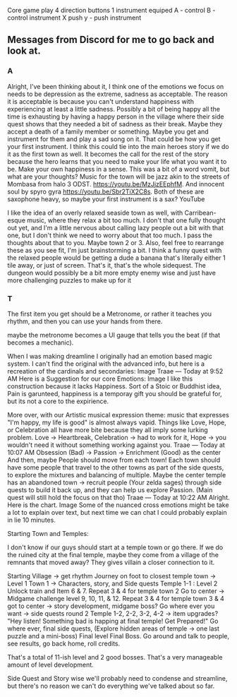 Core game play
4 direction buttons
1 instrument equiped
A - control
B - control instrument
X push
y - push instrument



## Messages from Discord for me to go back and look at.

### A

Alright, I've been thinking about it, I think one of the emotions we focus on needs to be depression as the extreme, sadness as acceptable. The reason it is acceptable is because you can't understand happiness with experiencing at least a little sadness. Possibly a bit of being happy all the time is exhausting by having a happy person in the village where their side quest shows that they needed a bit of sadness as their break. Maybe they accept a death of a family member or something. Maybe you get and instrument for them and play a sad song on it. That could be how you get your first instrument. I think this could tie into the main heroes story if we do it as the first town as well. It becomes the call for the rest of the story because the hero learns that you need to make your life what you want it to be. Make your own happiness in a sense. This was a bit of a word vomit, but what are your thoughts? Music for the town will be jazz akin to the streets of Mombasa from halo 3 ODST. https://youtu.be/MzJjzEEphfM. And innocent soul by spyro gyra https://youtu.be/Sbr2TiX2C8s. Both of these are saxophone heavy, so maybe your first instrument is a sax?
YouTube

I like the idea of an overly relaxed seaside town as well, with Carribean-esque music, where they relax a bit too much. I don't that one fully thought out yet, and I'm a little nervous about calling lazy people out a bit with that one, but I don't think we need to worry about that too much. I pass the thoughts about that to you. Maybe town 2 or 3.
Also, feel free to rearrange these as you see fit, I'm just brainstorming a bit.
I think a funny quest with the relaxed people would be getting a dude a banana that's literally either 1 tile away, or just of screen. That's it, that's the whole sidequest.
The dungeon would possibly be a bit more empty enemy wise and just have more challenging puzzles to make up for it


### T

The first item you get should be a Metronome, or rather it teaches you rhythm, and then you can use your hands from there.

maybe the metronome becomes a UI gauge that tells you the beat (if that becomes a mechanic).

When I was making dreamline I originally had an emotion based magic system. I can't find the original with the advanced info, but here is a recreation of the cardinals and secondaries:
Image
Traae — Today at 9:52 AM
Here is a Suggestion for our core Emotions:
Image
I like this construction because it lacks Happiness. Sort of a Stoic or Buddhist idea, Pain is garunteed, happiness is a temporay gift you should be grateful for, but its not a core to the expirience.

More over, with our Artistic musical expression theme: music that expresses "I'm happy, my life is good" is almost always vapid. Things like Love, Hope, or Celebration all have more bite because they all imply some lurking problem. Love -> Heartbreak, Celebration -> had to work for it, Hope -> you wouldn't need it without something working against you.
Traae — Today at 10:07 AM
Obsession (Bad) -> Passion -> Enrichment (Good) as the center
And then, maybe People should move from each town! Each town should have some people that travel to the other towns as part of the side quests, to explore the mixtures and balancing of multiple.
Maybe the center temple has an abandoned town -> recruit people (Your zelda sages) through side quests to build it back up, and they can help us explore Passion. (Main quest will still hold the focus on that tho)
Traae — Today at 10:22 AM
Alright. Here is the chart.
Image
Some of the nuanced cross emotions might be take a lot to explain over text, but next time we can chat I could probably explain in lie 10 minutes.

Starting Town and Temples:

I don't know if our guys should start at a temple town or go there.
If we do the ruined city at the final temple, maybe they come from a village of the remnants that moved away? They gives villain a closer connection to it.

Starting Village -> get rhythm
Journey on foot to closest temple town -> Level 1
Town 1 -> Characters, story, and Side quests
Temple 1-1 : Level 2
Unlock train and Item
6 & 7. Repeat 3 & 4 for temple town 2
Go to center -> Midgame challenge level
9, 10, 11, & 12. Repeat 3 & 4 for temple town 3 & 4
got to center -> story development, midgame boss?
Go where ever you want -> side quests round 2
Temple 1-2, 2-2, 3-2, 4-2 -> item upgrades?
"Hey listen! Something bad is happing at final temple! Get Prepared!"
Go where ever, final side quests, (Explore hidden areas of temple -> one last puzzle and a mini-boss)
Final level
Final Boss.
Go around and talk to people, see results, go back home, roll credits.

That's a total of 11-ish level and 2 good bosses. That's a very manageable amount of level development.

Side Quest and Story wise we'll probably need to condense and streamline, but there's no reason we can't do everything we've talked about so far.